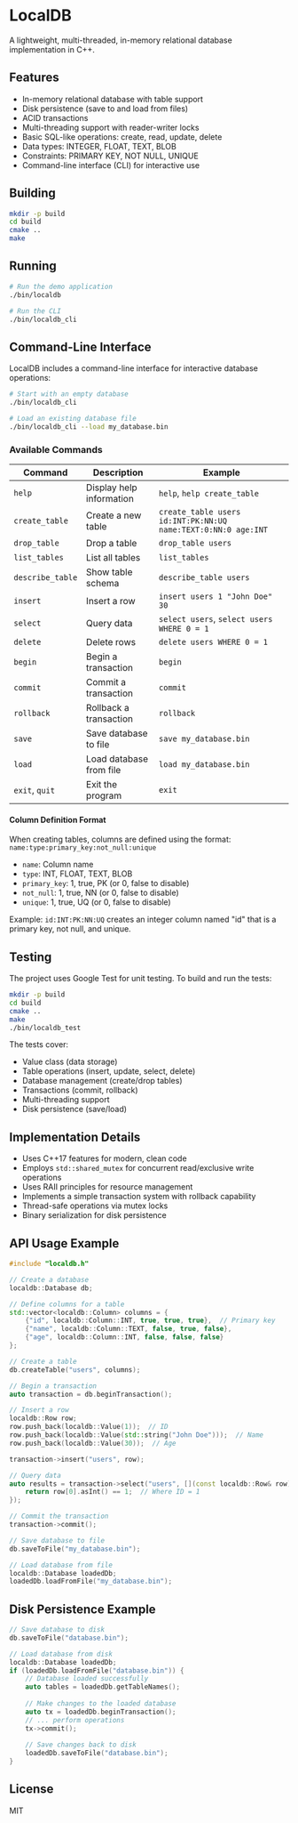 # LocalDB

A lightweight, multi-threaded, in-memory relational database implementation in C++.

## Features

- In-memory relational database with table support
- Disk persistence (save to and load from files)
- ACID transactions
- Multi-threading support with reader-writer locks
- Basic SQL-like operations: create, read, update, delete
- Data types: INTEGER, FLOAT, TEXT, BLOB
- Constraints: PRIMARY KEY, NOT NULL, UNIQUE
- Command-line interface (CLI) for interactive use

## Building

```bash
mkdir -p build
cd build
cmake ..
make
```

## Running

```bash
# Run the demo application
./bin/localdb

# Run the CLI
./bin/localdb_cli
```

## Command-Line Interface

LocalDB includes a command-line interface for interactive database operations:

```bash
# Start with an empty database
./bin/localdb_cli

# Load an existing database file
./bin/localdb_cli --load my_database.bin
```

### Available Commands

| Command | Description | Example |
|---------|-------------|---------|
| `help` | Display help information | `help`, `help create_table` |
| `create_table` | Create a new table | `create_table users id:INT:PK:NN:UQ name:TEXT:0:NN:0 age:INT` |
| `drop_table` | Drop a table | `drop_table users` |
| `list_tables` | List all tables | `list_tables` |
| `describe_table` | Show table schema | `describe_table users` |
| `insert` | Insert a row | `insert users 1 "John Doe" 30` |
| `select` | Query data | `select users`, `select users WHERE 0 = 1` |
| `delete` | Delete rows | `delete users WHERE 0 = 1` |
| `begin` | Begin a transaction | `begin` |
| `commit` | Commit a transaction | `commit` |
| `rollback` | Rollback a transaction | `rollback` |
| `save` | Save database to file | `save my_database.bin` |
| `load` | Load database from file | `load my_database.bin` |
| `exit`, `quit` | Exit the program | `exit` |

#### Column Definition Format

When creating tables, columns are defined using the format: `name:type:primary_key:not_null:unique`

- `name`: Column name
- `type`: INT, FLOAT, TEXT, BLOB
- `primary_key`: 1, true, PK (or 0, false to disable)
- `not_null`: 1, true, NN (or 0, false to disable)
- `unique`: 1, true, UQ (or 0, false to disable)

Example: `id:INT:PK:NN:UQ` creates an integer column named "id" that is a primary key, not null, and unique.

## Testing

The project uses Google Test for unit testing. To build and run the tests:

```bash
mkdir -p build
cd build
cmake ..
make
./bin/localdb_test
```

The tests cover:
- Value class (data storage)
- Table operations (insert, update, select, delete)
- Database management (create/drop tables)
- Transactions (commit, rollback)
- Multi-threading support
- Disk persistence (save/load)

## Implementation Details

- Uses C++17 features for modern, clean code
- Employs `std::shared_mutex` for concurrent read/exclusive write operations
- Uses RAII principles for resource management
- Implements a simple transaction system with rollback capability
- Thread-safe operations via mutex locks
- Binary serialization for disk persistence

## API Usage Example

```cpp
#include "localdb.h"

// Create a database
localdb::Database db;

// Define columns for a table
std::vector<localdb::Column> columns = {
    {"id", localdb::Column::INT, true, true, true},  // Primary key
    {"name", localdb::Column::TEXT, false, true, false},
    {"age", localdb::Column::INT, false, false, false}
};

// Create a table
db.createTable("users", columns);

// Begin a transaction
auto transaction = db.beginTransaction();

// Insert a row
localdb::Row row;
row.push_back(localdb::Value(1));  // ID
row.push_back(localdb::Value(std::string("John Doe")));  // Name
row.push_back(localdb::Value(30));  // Age

transaction->insert("users", row);

// Query data
auto results = transaction->select("users", [](const localdb::Row& row) {
    return row[0].asInt() == 1;  // Where ID = 1
});

// Commit the transaction
transaction->commit();

// Save database to file
db.saveToFile("my_database.bin");

// Load database from file
localdb::Database loadedDb;
loadedDb.loadFromFile("my_database.bin");
```

## Disk Persistence Example

```cpp
// Save database to disk
db.saveToFile("database.bin");

// Load database from disk
localdb::Database loadedDb;
if (loadedDb.loadFromFile("database.bin")) {
    // Database loaded successfully
    auto tables = loadedDb.getTableNames();
    
    // Make changes to the loaded database
    auto tx = loadedDb.beginTransaction();
    // ... perform operations
    tx->commit();
    
    // Save changes back to disk
    loadedDb.saveToFile("database.bin");
}
```

## License

MIT 